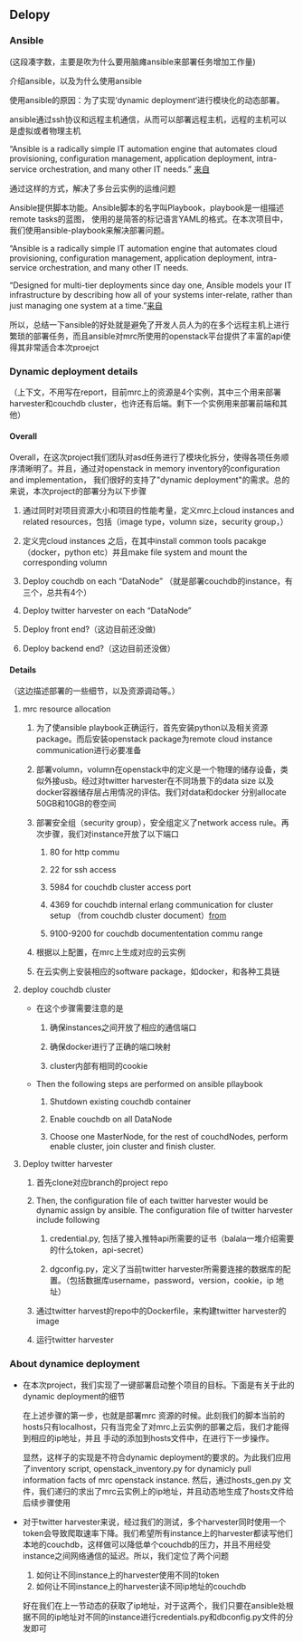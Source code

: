 


## Delopy 
### Ansible

(这段凑字数，主要是吹为什么要用脑瘫ansible来部署任务增加工作量)

介绍ansible，以及为什么使用ansible

使用ansible的原因：为了实现‘dynamic deployment‘进行模块化的动态部署。

ansible通过ssh协议和远程主机通信，从而可以部署远程主机，远程的主机可以是虚拟或者物理主机

“Ansible is a radically simple IT automation engine that automates cloud provisioning, configuration management, application deployment, intra-service orchestration, and many other IT needs.” [来自](https://www.ansible.com/overview/how-ansible-works?hsLang=en-us)

通过这样的方式，解决了多台云实例的运维问题

Ansible提供脚本功能。Ansible脚本的名字叫Playbook，playbook是一组描述remote tasks的蓝图， 使用的是简答的标记语言YAML的格式。在本次项目中，我们使用ansible-playbook来解决部署问题。

“Ansible is a radically simple IT automation engine that automates cloud provisioning, configuration management, application deployment, intra-service orchestration, and many other IT needs.

“Designed for multi-tier deployments since day one, Ansible models your IT infrastructure by describing how all of your systems inter-relate, rather than just managing one system at a time.”[来自](https://www.ansible.com/overview/how-ansible-works?hsLang=en-us)

所以，总结一下ansible的好处就是避免了开发人员人为的在多个远程主机上进行繁琐的部署任务，而且ansible对mrc所使用的openstack平台提供了丰富的api使得其非常适合本次proejct

### Dynamic deployment details

（上下文，不用写在report，目前mrc上的资源是4个实例，其中三个用来部署harvester和couchdb cluster，也许还有后端。剩下一个实例用来部署前端和其他）

#### Overall
Overall，在这次project我们团队对asd任务进行了模块化拆分，使得各项任务顺序清晰明了。并且，通过对openstack in memory inventory的configuration and implementation， 我们很好的支持了"dynamic deployment"的需求。总的来说，本次project的部署分为以下步骤

1. 通过同时对项目资源大小和项目的性能考量，定义mrc上cloud instances and related resources，包括（image type，volumn size，security group，）

2. 定义完cloud instances 之后，在其中install common tools pacakge （docker，python etc）并且make file system and mount the corresponding volumn
3. Deploy couchdb on each “DataNode” （就是部署couchdb的instance，有三个，总共有4个）
4. Deploy twitter harvester on each “DataNode”

5. Deploy front end?（这边目前还没做)
6. Deploy backend end?（这边目前还没做）



#### Details

（这边描述部署的一些细节，以及资源调动等。）

1. mrc resource allocation
   1. 为了使ansible playbook正确运行，首先安装python以及相关资源package。而后安装openstack package为remote cloud instance communication进行必要准备
   
   2. 部署volumn，volumn在openstack中的定义是一个物理的储存设备，类似外接usb。经过对twitter harvester在不同场景下的data size 以及docker容器储存层占用情况的评估。我们对data和docker 分别allocate 50GB和10GB的卷空间
   
   3. 部署安全组（security group），安全组定义了network access rule。再次步骤，我们对instance开放了以下端口
      1. 80 for http commu
   
      2. 22 for ssh access
   
      3. 5984 for couchdb cluster access port

      4. 4369 for couchdb internal erlang communication for cluster setup （from couchdb cluster document）[from](https://docs.couchdb.org/en/3.2.0/setup/cluster.html)
   
      5. 9100-9200 for couchdb documententation commu range
   4. 根据以上配置，在mrc上生成对应的云实例

   5. 在云实例上安装相应的software package，如docker，和各种工具链

2. deploy couchdb cluster
    - 在这个步骤需要注意的是
      1. 确保instances之间开放了相应的通信端口
   
      2. 确保docker进行了正确的端口映射
   
      3. cluster内部有相同的cookie
    
    - Then the following steps are performed on ansible pllaybook

      1. Shutdown existing couchdb container 
   
      2. Enable couchdb on all DataNode
   
      3. Choose one MasterNode, for the rest of couchdNodes, perform enable cluster, join cluster and finish cluster. 

3. Deploy twitter harvester
    1. 首先clone对应branch的project repo
   
    2. Then, the configuration file of each twitter harvester would be dynamic assign by ansible. The configuration file of twitter harvester include following
       1. credential.py, 包括了接入推特api所需要的证书（balala一堆介绍需要的什么token，api-secret）
   
       2. dgconfig.py，定义了当前twitter harvester所需要连接的数据库的配置。（包括数据库username，password，version，cookie，ip 地址）
   
    3. 通过twitter harvest的repo中的Dockerfile，来构建twitter harvester的image
   
    4. 运行twitter harvester
    
### About dynamice deployment
- 
    在本次project，我们实现了一键部署启动整个项目的目标。下面是有关于此的dynamic deployment的细节

    在上述步骤的第一步，也就是部署mrc 资源的时候。此刻我们的脚本当前的hosts只有localhost，只有当完全了对mrc上云实例的部署之后，我们才能得到相应的ip地址，并且
    手动的添加到hosts文件中，在进行下一步操作。

    显然，这样子的实现是不符合dynamic deployment的要求的。为此我们应用了inventory script, openstack_inventory.py for dynamicly pull information facts of mrc openstack instance. 然后，通过hosts_gen.py 文件，我们递归的求出了mrc云实例上的ip地址，并且动态地生成了hosts文件给后续步骤使用


- 对于twitter harvester来说，经过我们的测试，多个harvester同时使用一个token会导致爬取速率下降。我们希望所有instance上的harvester都读写他们本地的couchdb，这样做可以降低单个couchdb的压力，并且不用经受instance之间网络通信的延迟。所以，我们定位了两个问题
    1. 如何让不同instance上的harvester使用不同的token
    2. 如何让不同instance上的harvester读不同ip地址的couchdb
   
   好在我们在上一节动态的获取了ip地址，对于这两个，我们只要在ansible处根据不同的ip地址对不同的instance进行credentials.py和dbconfig.py文件的分发即可